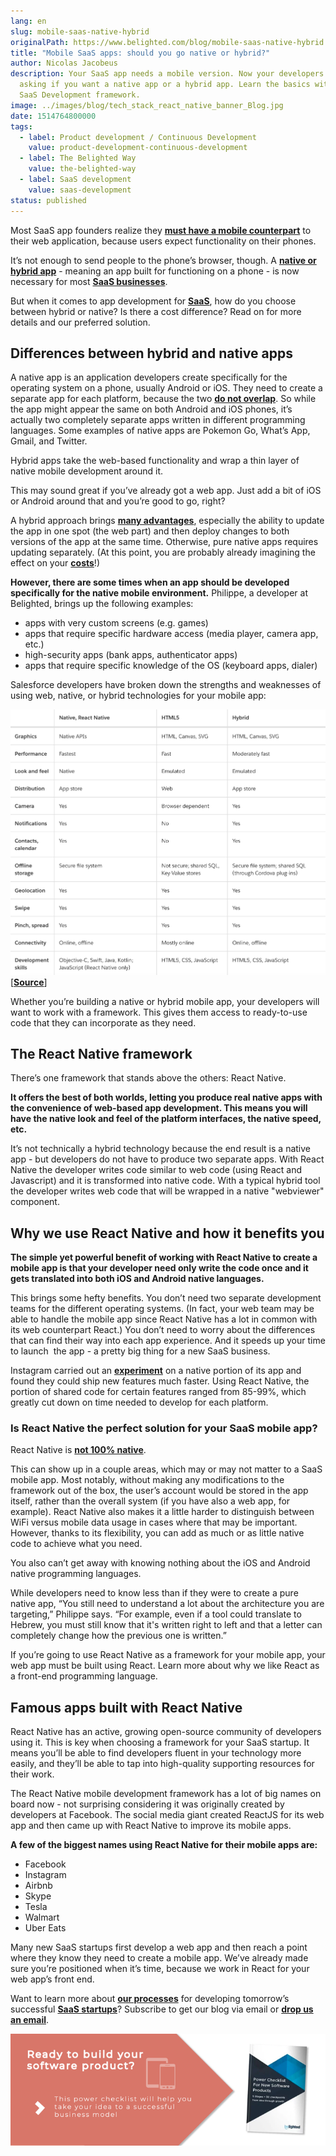 ```yaml
---
lang: en
slug: mobile-saas-native-hybrid
originalPath: https://www.belighted.com/blog/mobile-saas-native-hybrid
title: "Mobile SaaS apps: should you go native or hybrid?"
author: Nicolas Jacobeus
description: Your SaaS app needs a mobile version. Now your developers are
  asking if you want a native app or a hybrid app. Learn the basics with our
  SaaS Development framework.
image: ../images/blog/tech_stack_react_native_banner_Blog.jpg
date: 1514764800000
tags:
  - label: Product development / Continuous Development
    value: product-development-continuous-development
  - label: The Belighted Way
    value: the-belighted-way
  - label: SaaS development
    value: saas-development
status: published
---
```

Most SaaS app founders realize they **[must have a mobile counterpart](https://www.inc.com/rahul-varshneya/saas-businesses-don-t-screw-up-your-mobile-app.html)** to their web application, because users expect functionality on their phones.

It’s not enough to send people to the phone’s browser, though. A **[native or hybrid app](https://www.nngroup.com/articles/mobile-native-apps/)** - meaning an app built for functioning on a phone - is now necessary for most **[SaaS businesses](/saas-guide-to-software-as-service)**.

But when it comes to app development for **[SaaS](/saas-guide-to-software-as-service)**, how do you choose between hybrid or native? Is there a cost difference? Read on for more details and our preferred solution.

Differences between hybrid and native apps
------------------------------------------

A native app is an application developers create specifically for the operating system on a phone, usually Android or iOS. They need to create a separate app for each platform, because the two **[do not overlap](https://www.mobiloud.com/blog/native-web-or-hybrid-apps/)**. So while the app might appear the same on both Android and iOS phones, it’s actually two completely separate apps written in different programming languages. Some examples of native apps are Pokemon Go, What’s App, Gmail, and Twitter.

Hybrid apps take the web-based functionality and wrap a thin layer of native mobile development around it.

This may sound great if you’ve already got a web app. Just add a bit of iOS or Android around that and you’re good to go, right?

A hybrid approach brings **[many advantages](https://www.clickz.com/the-pros-cons-and-politics-of-hybrid-mobile-apps/93887/)**, especially the ability to update the app in one spot (the web part) and then deploy changes to both versions of the app at the same time. Otherwise, pure native apps requires updating separately. (At this point, you are probably already imagining the effect on your **[costs](https://clutch.co/app-developers/resources/cost-build-mobile-app-survey)**!)

**However, there are some times when an app should be developed specifically for the native mobile environment.** Philippe, a developer at Belighted, brings up the following examples:

*   apps with very custom screens (e.g. games)
*   apps that require specific hardware access (media player, camera app, etc.)
*   high-security apps (bank apps, authenticator apps)
*   apps that require specific knowledge of the OS (keyboard apps, dialer)

Salesforce developers have broken down the strengths and weaknesses of using web, native, or hybrid technologies for your mobile app:

![native](/content/images/legacy/1LeSdbB6WV1tF5EWM9GjT.png)\[**[Source](https://trailhead.salesforce.com/trails/mobile_sdk_intro/modules/mobile_sdk_introduction/units/mobilesdk_intro_scenarios)**\]

Whether you’re building a native or hybrid mobile app, your developers will want to work with a framework. This gives them access to ready-to-use code that they can incorporate as they need.

The React Native framework
--------------------------

There’s one framework that stands above the others: React Native.

**It offers the best of both worlds, letting you produce real native apps with the convenience of web-based app development. This means you will have the native look and feel of the platform interfaces, the native speed, etc.**

It’s not technically a hybrid technology because the end result is a native app - but developers do not have to produce two separate apps. With React Native the developer writes code similar to web code (using React and Javascript) and it is transformed into native code. With a typical hybrid tool the developer writes web code that will be wrapped in a native "webviewer" component.

Why we use React Native and how it benefits you
-----------------------------------------------

**The simple yet powerful benefit of working with React Native to create a mobile app is that your developer need only write the code once and it gets translated into both iOS and Android native languages.**

This brings some hefty benefits. You don’t need two separate development teams for the different operating systems. (In fact, your web team may be able to handle the mobile app since React Native has a lot in common with its web counterpart React.) You don’t need to worry about the differences that can find their way into each app experience. And it speeds up your time to launch  the app - a pretty big thing for a new SaaS business.

Instagram carried out an **[experiment](https://instagram-engineering.com/react-native-at-instagram-dd828a9a90c7)** on a native portion of its app and found they could ship new features much faster. Using React Native, the portion of shared code for certain features ranged from 85-99%, which greatly cut down on time needed to develop for each platform.

### Is React Native the perfect solution for your SaaS mobile app?

React Native is **[not 100% native](https://stxnext.com/blog/2018/01/24/why-use-react-native-your-mobile-app/)**.

This can show up in a couple areas, which may or may not matter to a SaaS mobile app. Most notably, without making any modifications to the framework out of the box, the user’s account would be stored in the app itself, rather than the overall system (if you have also a web app, for example). React Native also makes it a little harder to distinguish between WiFi versus mobile data usage in cases where that may be important. However, thanks to its flexibility, you can add as much or as little native code to achieve what you need.

You also can’t get away with knowing nothing about the iOS and Android native programming languages.

While developers need to know less than if they were to create a pure native app, “You still need to understand a lot about the architecture you are targeting,” Philippe says. “For example, even if a tool could translate to Hebrew, you must still know that it's written right to left and that a letter can completely change how the previous one is written.”

If you’re going to use React Native as a framework for your mobile app, your web app must be built using React. Learn more about why we like React as a front-end programming language.

Famous apps built with React Native
-----------------------------------

React Native has an active, growing open-source community of developers using it. This is key when choosing a framework for your SaaS startup. It means you’ll be able to find developers fluent in your technology more easily, and they’ll be able to tap into high-quality supporting resources for their work.

The React Native mobile development framework has a lot of big names on board now - not surprising considering it was originally created by developers at Facebook. The social media giant created ReactJS for its web app and then came up with React Native to improve its mobile apps.

**A few of the biggest names using React Native for their mobile apps are:**

*   Facebook
*   Instagram
*   Airbnb
*   Skype
*   Tesla
*   Walmart
*   Uber Eats

Many new SaaS startups first develop a web app and then reach a point where they know they need to create a mobile app. We’ve already made sure you’re positioned when it’s time, because we work in React for your web app’s front end.

Want to learn more about **[our processes](https://www.belighted.com/blog/product-development-methodology)** for developing tomorrow’s successful **[SaaS startups](/saas-guide-to-software-as-service)**? Subscribe to get our blog via email or **[drop us an email](https://www.belighted.com/contact)**. 

  
[![New Call-to-action](/content/images/legacy/qqshY7nqJHgHkQ8kAYhsy.png)](https://cta-redirect.hubspot.com/cta/redirect/1684659/50f74af8-9d07-4c18-a034-4214c0dc7956)